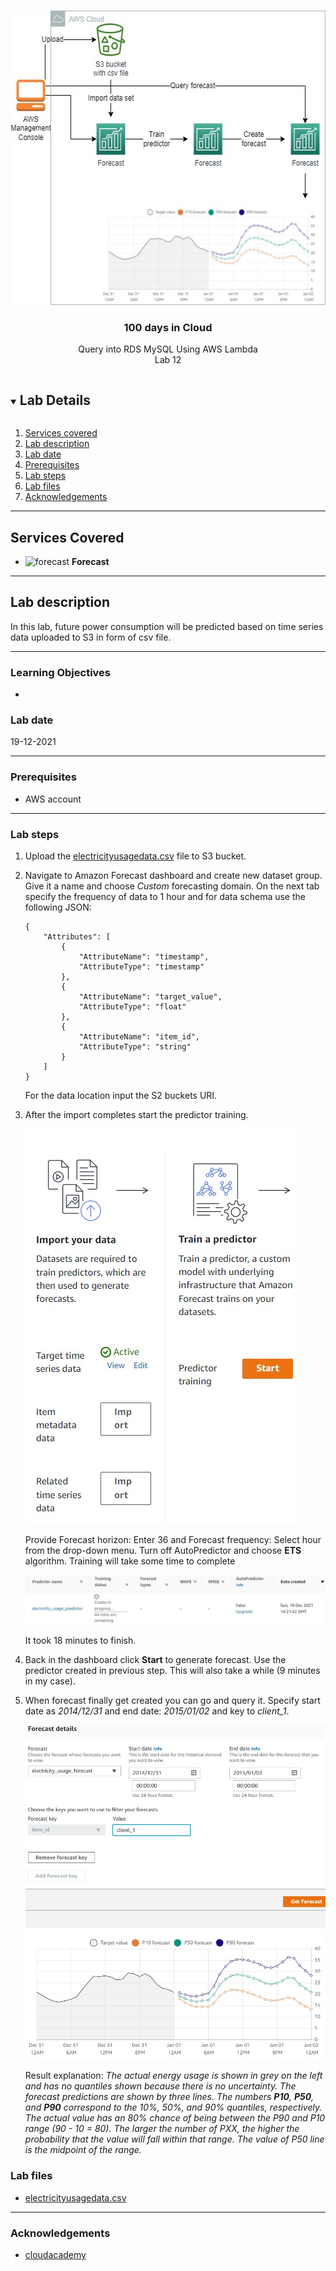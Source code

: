 <br />

<p align="center">
  <a href="img/">
    <img src="img/lab12_diagram.jpg" alt="cloudofthings" width="551" height="471">
  </a>
  <h3 align="center">100 days in Cloud</h3>
<p align="center">
  Query into RDS MySQL Using AWS Lambda
    <br />
    Lab 12
    <br/>
  </p>
</p>

<details open="open">
  <summary><h2 style="display: inline-block">Lab Details</h2></summary>
  <ol>
    <li><a href="#services-covered">Services covered</a>
    <li><a href="#lab-description">Lab description</a></li>
    </li>
    <li><a href="#lab-date">Lab date</a></li>
    <li><a href="#prerequisites">Prerequisites</a></li>    
    <li><a href="#lab-steps">Lab steps</a></li>
    <li><a href="#lab-files">Lab files</a></li>
    <li><a href="#acknowledgements">Acknowledgements</a></li>
  </ol>
</details>

---

## Services Covered
* ![forecast](https://github.com/CloudedThings/100-Days-in-Cloud/blob/main/images/Forecast.png) **Forecast**

---

## Lab description

In this lab, future power consumption will be predicted based on time series data uploaded to S3 in form of csv file.


---

### Learning Objectives
* 

### Lab date
19-12-2021

---

### Prerequisites
* AWS account

---

### Lab steps
1. Upload the [electricityusagedata.csv](electricityusagedata.csv) file to S3 bucket. 

2. Navigate to Amazon Forecast dashboard and create new dataset group. Give it a name and choose *Custom* forecasting domain. On the next tab specify the frequency of data to 1 hour and for data schema use the following JSON:

   ```
   {
       "Attributes": [
           {
               "AttributeName": "timestamp",
               "AttributeType": "timestamp"
           },
           {
               "AttributeName": "target_value",
               "AttributeType": "float"
           },
           {
               "AttributeName": "item_id",
               "AttributeType": "string"
           }
       ]
   }
   ```

   For the data location input the S2 buckets URI. 

3. After the import completes start the predictor training. 

   ![lab12_start_predictor_training](img/lab12_start_predictor_training.jpg)

   Provide Forecast horizon: Enter 36 and Forecast frequency: Select hour from the drop-down menu. Turn off AutoPredictor and choose **ETS** algorithm. Training will take some time to complete

   ![lab12_predictor_training_before](img/lab12_predictor_training_before.jpg)

   It took 18 minutes to finish.

4. Back in the dashboard click **Start** to generate forecast. Use the predictor created in previous step. This will also take a while (9 minutes in my case).

5. When forecast finally get created you can go and query it. Specify start date as  *2014/12/31* and end date: *2015/01/02* and key to *client_1*. 

   <img src="img/lab12_query_forecast.jpg" alt="lab12_query_forecast" style="zoom:80%;" />

   Result explanation: *The actual energy usage is shown in grey on the left and has no quantiles shown because there is no uncertainty. The forecast predictions are shown by three lines. The numbers **P10**, **P50**, and **P90** correspond to the 10%, 50%, and 90% quantiles, respectively. The actual value has an 80% chance of being between the P90 and P10 range (90 - 10 = 80). The larger the number of PXX, the higher the probability that the value will fall within that range. The value of P50 line is the midpoint of the range.*

### Lab files
* [electricityusagedata.csv](electricityusagedata.csv)

---

### Acknowledgements
* [cloudacademy](https://cloudacademy.com/lab/predicting-time-series-data-amazon-forecast/5)

